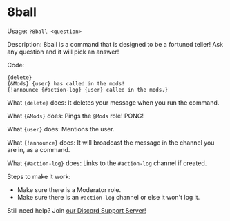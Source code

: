 # 8ball
Usage: ```?8ball <question>```

Description: 8ball is a command that is designed to be a fortuned teller! Ask any question and it will pick an answer!

Code:
```
{delete}
{&Mods} {user} has called in the mods!
{!announce {#action-log} {user} called in the mods.}
```

What ```{delete}``` does: It deletes your message when you run the command.

What ```{&Mods}``` does: Pings the ```@Mods``` role! PONG!

What ```{user}``` does: Mentions the user.

What ```{!announce}``` does: It will broadcast the message in the channel you are in, as a command.

What ```{#action-log}``` does: Links to the ```#action-log``` channel if created.

Steps to make it work:
- Make sure there is a Moderator role.
- Make sure there is an ```#action-log``` channel or else it won't log it.

Still need help? Join <a href="https://discord.gg/fACYsbu">our Discord Support Server!</a>
